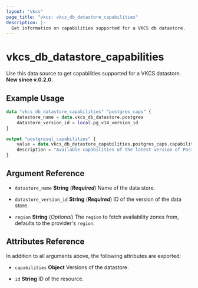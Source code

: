 ```yaml
---
layout: "vkcs"
page_title: "vkcs: vkcs_db_datastore_capabilities"
description: |-
  Get information on capabilities supported for a VKCS db datastore.
---
```


# vkcs_db_datastore_capabilities

Use this data source to get capabilities supported for a VKCS datastore. **New since v.0.2.0**.

## Example Usage

```terraform
data "vkcs_db_datastore_capabilities" "postgres_caps" {
	datastore_name = data.vkcs_db_datastore.postgres
	datastore_version_id = local.pg_v14_version_id
}

output "postgresql_capabilities" {
	value = data.vkcs_db_datastore_capabilities.postgres_caps.capabilities
	description = "Available capabilities of the latest version of PostgreSQL datastore."
}
```

## Argument Reference
- `datastore_name` **String** (***Required***) Name of the data store.

- `datastore_version_id` **String** (***Required***) ID of the version of the data store.

- `region` **String** (*Optional*) The `region` to fetch availability zones from, defaults to the provider's `region`.


## Attributes Reference
In addition to all arguments above, the following attributes are exported:
- `capabilities` **Object** Versions of the datastore.

- `id` **String** ID of the resource.


